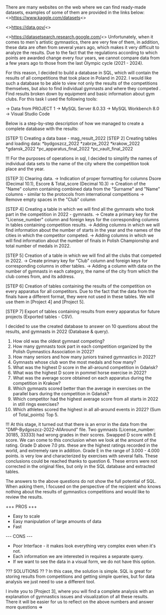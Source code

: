 There are many websites on the web where we can find ready-made datasets, examples of some of them are provided in the links below:
<>https://www.kaggle.com/datasets<>

<>https://data.gov/<>

<>https://datasetsearch.research.google.com/<>
Unfortunately, when it comes to men's artistic gymnastics, there are very few of them, in addition, these data are often from several years ago, which makes it very difficult to analyze the results. Due to the fact that the regulations according to which points are awarded change every four years, we cannot compare data from a few years ago to those from the last Olympic cycle (2021 - 2024).

For this reason, I decided to build a database in SQL, which will contain the results of all competitions that took place in Poland in 2022. I would like such a database to be able to view not only the results of the competitions themselves, but also to find individual gymnasts and where they competed . Find results broken down by equipment and basic information about gym clubs. For this task I used the following tools:

-> Data from PROJECT 1
-> MySQL Server 8.0.33
-> MySQL Workbench 8.0
-> Visual Studio Code 

Below is a step-by-step description of how we managed to create a complete database with the results:

[STEP 1] Creating a data base - mag_result_2022
[STEP 2] Creating tables and loading data:
*bydgoszcz_2022
*zabrze_2022
*krakow_2022
*gdansk_2022
*pc_apparatus_final_2022
*pc_vault_final_2022

!!! For the purposes of operations in sql, I decided to simplify the names of individual data sets to the name of the city where the competition took place and the year.

[STEP 3] Clearing data.
-> Indication of proper formatting for columns Dsore (Decimal 10.1), Escore & Total_score (Decimal 10.3)
-> Creation of the "Name" column containing combined data from the "Surname" and "Name" columns - similar to the protocols from international competitions
-> Remove empty spaces in the "Club" column

[STEP 4] Creating a table in which we will find all the gymnasts who took part in the competition in 2022 - gymnasts.
-> Create a primary key for the "License_number" column and foreign keys for the corresponding columns in tables containing competition results.
-> Adding columns in which we will find information about the number of starts in the year and the names of the cities in which the competitor competed.
-> Adding columns in which we will find information about the number of finals in Polish Championship and total number of medals in 2022.

[STEP 5] Creation of a table in which we will find all the clubs that competed in 2022.
-> Create primary key for "Club" column and foreign keys for corresponding columns in other tables.
-> Adding a column with data on the number of gymnasts in each category, the name of the city from which the club comes from, and its address.

[STEP 6] Creation of tables containing the results of the competition on every apparatus for all competitors. Due to the fact that the data from the finals have a different format, they were not used in these tables. We will use them in [Project 4] and [Project 5].

[STEP 7] Export of tables containing results from every apparatus for future projects (Exported tables - CSV).

I decided to use the created database to answer on 10 questions about the results, and gymnasts in 2022 (Database & query).

1. How old was the oldest gymnast competing?
2. How many gymnasts took part in each competition organized by the Polish Gymnastics Association in 2022?
3. How many seniors and how many juniors trained gymnastics in 2022?
4. Gymnasts whose club won the most medals and how many?
5. What was the highest D score in the all-around competition in Gdańsk?
6. What was the highest D score in pommel horse exercise in 2022?
7. What was the average score obtained on each apparatus during the competition in Krakow?
8. Which gymnasts scored better than the average in exercises on the parallel bars during the competition in Gdańsk?
9. Which competitor had the highest average score from all starts in 2022 in still rings exercises?
10. Which athletes scored the highest in all all-around events in 2022? (Sum of Total_points) Top 5.

!!! At this stage, it turned out that there is an error in the data from the "DMP-Bydgoszcz-2022-AllAround" file. Two gymnasts (License_number: 30185, 33333) had wrong grades in their scores. Swapped D score with E score. We can come to this conclusion when we look at the amount of the rating. Grade D above 7.0 pts. these are the highest ratings recorded in the world, and extremely rare in addition. Grade E in the range of 3.000 - 4.000 points. is very low and characterized by exercises with several falls. These conclusions could be reached thanks to question 6. These errors were not corrected in the original files, but only in the SQL database and extracted tables. 

The answers to the above questions do not show the full potential of SQL. When asking them, I focused on the perspective of the recipient who knows nothing about the results of gymnastics competitions and would like to review the results.

+++ PROS +++
+ Easy to scale
+ Easy manipulation of large amounts of data
+ Fast

--- CONS ---
- Poor Interface - it makes look everything very complex even when it's not.
- Each information we are interested in requires a separate query.
- If we want to see the data in a visual form, we do not have this option.

??? SOLUTIONS ??
? In this case, the solution is simple. SQL is great for storing results from competitions and getting simple queries, but for data analysis we just need to use a different tool.

I invite you to [Project 3], where you will find a complete analysis with an explanation of gymnastics issues and visualization of all these results. There it will be easier for us to reflect on the above numbers and answer more questions =>
